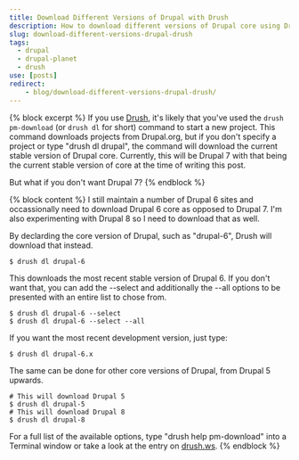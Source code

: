 ```yaml
---
title: Download Different Versions of Drupal with Drush
description: How to download different versions of Drupal core using Drush.
slug: download-different-versions-drupal-drush
tags:
  - drupal
  - drupal-planet
  - drush
use: [posts]
redirect:
    - blog/download-different-versions-drupal-drush/
---
```

{% block excerpt %}
If you use [Drush](https://raw.github.com/drush-ops/drush/master/README.md "About Drush"), it's likely that you've used the `drush pm-download` (or `drush dl` for short) command to start a new project. This command downloads projects from Drupal.org, but if you don't specify a project or type "drush dl drupal", the command will download the current stable version of Drupal core. Currently, this will be Drupal 7 with that being the current stable version of core at the time of writing this post.

But what if you don't want Drupal 7?
{% endblock %}

{% block content %}
I still maintain a number of Drupal 6 sites and occassionally need to download Drupal 6 core as opposed to Drupal 7. I'm also experimenting with Drupal 8 so I need to download that as well.

By declarding the core version of Drupal, such as "drupal-6", Drush will download that instead.

```language-bash
$ drush dl drupal-6
```

This downloads the most recent stable version of Drupal 6. If you don't want that, you can add the --select and additionally the --all options to be presented with an entire list to chose from.

```language-bash
$ drush dl drupal-6 --select
$ drush dl drupal-6 --select --all
```

If you want the most recent development version, just type:

```language-bash
$ drush dl drupal-6.x
```

The same can be done for other core versions of Drupal, from Drupal 5 upwards.

```language-bash
# This will download Drupal 5
$ drush dl drupal-5
# This will download Drupal 8
$ drush dl drupal-8
```

For a full list of the available options, type "drush help pm-download" into a Terminal window or take a look at the entry on [drush.ws](http://drush.ws/#pm-download, "The entry for pm-download on drush.ws").
{% endblock %}
